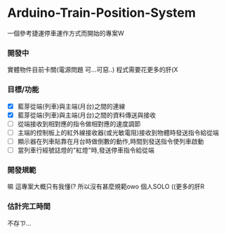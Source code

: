 Arduino-Train-Position-System
=============================
一個參考捷運停車運作方式而開始的專案W

### 開發中
實體物件目前卡關(電源問題 可...可惡..) 程式需要花更多的肝(X

### 目標/功能
- [x] 藍芽從端(列車)與主端(月台)之間的連線
- [x] 藍芽從端(列車)與主端(月台)之間的資料傳送與接收
- [ ] 從端接收到相對應的指令做相對應的速度調節
- [ ] 主端的控制板上的紅外線接收器(或光敏電阻)接收到物體時發送指令給從端
- [ ] 顯示器在列車貼靠在月台時做倒數的動作,時間到發送指令使列車啟動
- [ ] 當列車行經號誌燈的"紅燈"時,發送停車指令給從端

### 開發規範
嘛 這專案大概只有我懂(? 所以沒有甚麼規範owo 個人SOLO ((更多的肝R

### 估計完工時間
不存ㄗ...
